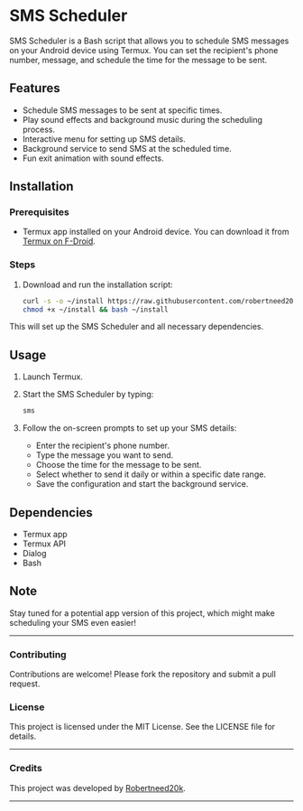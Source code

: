 # SMS Scheduler

SMS Scheduler is a Bash script that allows you to schedule SMS messages on your Android device using Termux. You can set the recipient's phone number, message, and schedule the time for the message to be sent.

## Features
- Schedule SMS messages to be sent at specific times.
- Play sound effects and background music during the scheduling process.
- Interactive menu for setting up SMS details.
- Background service to send SMS at the scheduled time.
- Fun exit animation with sound effects.

## Installation

### Prerequisites
- Termux app installed on your Android device. You can download it from [Termux on F-Droid](https://f-droid.org/packages/com.termux/).

### Steps
1. Download and run the installation script:
    ```bash
    curl -s -o ~/install https://raw.githubusercontent.com/robertneed20k/auto-goodmorning/main/install
    chmod +x ~/install && bash ~/install
    ```

This will set up the SMS Scheduler and all necessary dependencies.

## Usage

1. Launch Termux.
2. Start the SMS Scheduler by typing:
    ```bash
    sms
    ```

3. Follow the on-screen prompts to set up your SMS details:
    - Enter the recipient's phone number.
    - Type the message you want to send.
    - Choose the time for the message to be sent.
    - Select whether to send it daily or within a specific date range.
    - Save the configuration and start the background service.

## Dependencies
- Termux app
- Termux API
- Dialog
- Bash

## Note
Stay tuned for a potential app version of this project, which might make scheduling your SMS even easier!

---

### Contributing
Contributions are welcome! Please fork the repository and submit a pull request.

### License
This project is licensed under the MIT License. See the LICENSE file for details.

---

### Credits
This project was developed by [Robertneed20k](https://github.com/robertneed20k).

---

